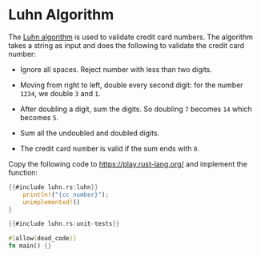# Luhn Algorithm

The [Luhn algorithm](https://en.wikipedia.org/wiki/Luhn_algorithm) is used to
validate credit card numbers. The algorithm takes a string as input and does the
following to validate the credit card number:

* Ignore all spaces. Reject number with less than two digits.

* Moving from right to left, double every second digit: for the number `1234`,
  we double `3` and `1`.

* After doubling a digit, sum the digits. So doubling `7` becomes `14` which
  becomes `5`.

* Sum all the undoubled and doubled digits.

* The credit card number is valid if the sum ends with `0`.

Copy the following code to <https://play.rust-lang.org/> and implement the
function:


```rust
{{#include luhn.rs:luhn}}
    println!("{cc_number}");
    unimplemented!()
}

{{#include luhn.rs:unit-tests}}

#[allow(dead_code)]
fn main() {}
```

